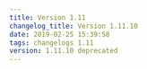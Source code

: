 ```yaml
---
title: Version 1.11
changelog_title: Version 1.11.10
date: 2019-02-25 15:39:58 
tags: changelogs 1.11
version: 1.11.10 deprecated
---
```

<script src="https://gist.github.com/spinnaker-release/5cbb402297feb85f82482a73e9428967.js"/>